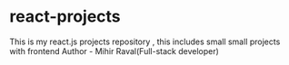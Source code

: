 # react-projects
This is my react.js projects repository , this includes small small projects with frontend
Author - Mihir Raval(Full-stack developer)
